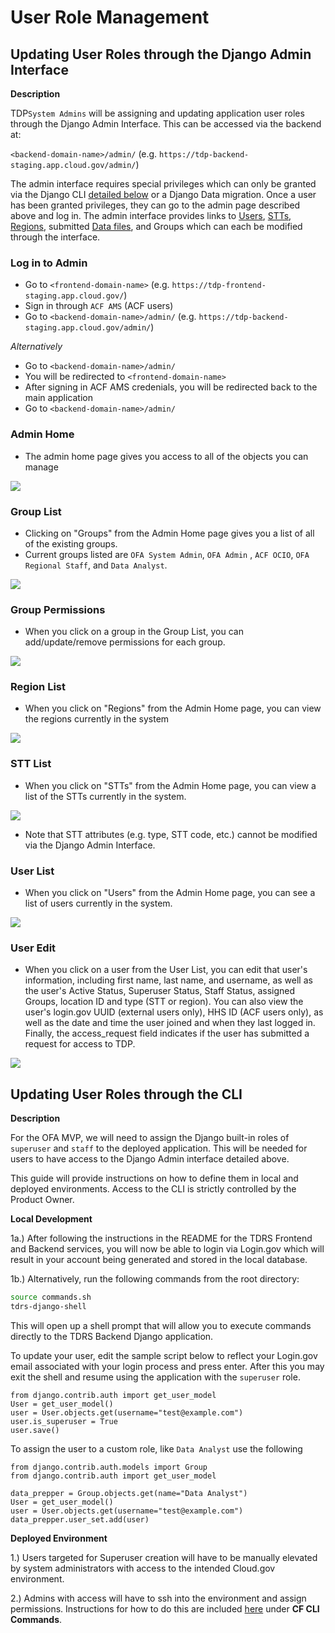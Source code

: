 # User Role Management

## Updating User Roles through the Django Admin Interface

**Description**

TDP`System Admins` will be assigning and updating application user roles through the Django Admin Interface. This can be accessed via the backend at:

`<backend-domain-name>/admin/` (e.g. `https://tdp-backend-staging.app.cloud.gov/admin/`)

The admin interface requires special privileges which can only be granted via the Django CLI [detailed below](#cli) or a Django Data migration. Once a user has been granted privileges, they can go to the admin page described above and log in. The admin interface provides links to [Users](), [STTs](), [Regions](), submitted [Data files](), and Groups which
can each be modified through the interface.

### Log in to Admin

- Go to `<frontend-domain-name>` (e.g. `https://tdp-frontend-staging.app.cloud.gov/`)
- Sign in through `ACF AMS` (ACF users)
- Go to `<backend-domain-name>/admin/` (e.g. `https://tdp-backend-staging.app.cloud.gov/admin/`)

_Alternatively_

- Go to `<backend-domain-name>/admin/`
- You will be redirected to `<frontend-domain-name>` 
- After signing in ACF AMS credenials, you will be redirected back to the main application
- Go to `<backend-domain-name>/admin/`

### Admin Home

- The admin home page gives you access to all of the objects you can manage

![](images/admin_home.png)

### Group List

- Clicking on "Groups" from the Admin Home page gives you a list of all of the existing groups.
- Current groups listed are `OFA System Admin`, `OFA Admin` , `ACF OCIO`, `OFA Regional Staff`, and `Data Analyst`.

![](images/group_list.png)

### Group Permissions

- When you click on a group in the Group List, you can add/update/remove permissions for each group.

![](images/group_permissions.png)

### Region List

- When you click on "Regions" from the Admin Home page, you can view the regions currently in the system

![](images/region_list.png)

### STT List

- When you click on "STTs" from the Admin Home page, you can view a list of the STTs currently in the system. 

![](images/stt_list.png)

- Note that STT attributes (e.g. type, STT code, etc.) cannot be modified via the Django Admin Interface.


### User List

- When you click on "Users" from the Admin Home page, you can see a list of users currently in the system.

![](images/user_list.png)

### User Edit

- When you click on a user from the User List, you can edit that user's information, including
first name, last name, and username, as well as the user's Active Status, Superuser Status, Staff Status, assigned Groups, location ID and type (STT or region). You can also view the user's login.gov UUID (external users only), HHS ID (ACF users only), as well as the date and time the user joined and when they last logged in. Finally, the access_request field indicates if the user has submitted a request for access to TDP.

![](images/admin_users.png)


## <a id="cli"></a> Updating User Roles through the CLI

**Description**

For the OFA MVP, we will need to assign the Django built-in roles of `superuser` and `staff` to the deployed application.
This will be needed for users to have access to the Django Admin interface detailed above.

This guide will provide instructions on how to define them in local and deployed environments. 
Access to the CLI is strictly controlled by the Product Owner. 


**Local Development**
	
1a.) After following the instructions in the README for the TDRS Frontend and 
Backend services, you will now be able to login via Login.gov which will result in 
your account being generated and stored in the local database.

1b.) Alternatively, run the following commands from the root directory: 

  
   ```bash
   source commands.sh
   tdrs-django-shell
   ```
   This will open up a shell prompt that will allow you to execute commands 
   directly to the TDRS Backend Django application.
   
   To update your user, edit the sample script below to reflect your Login.gov 
   email associated with your login process and press enter.  After this you may 
   exit the shell and resume using the application with the `superuser` role. 
   
   ```
from django.contrib.auth import get_user_model
User = get_user_model()
user = User.objects.get(username="test@example.com")
user.is_superuser = True
user.save()
```

To assign the user to a custom role, like `Data Analyst` use the following

```
from django.contrib.auth.models import Group
from django.contrib.auth import get_user_model

data_prepper = Group.objects.get(name="Data Analyst")
User = get_user_model()
user = User.objects.get(username="test@example.com")
data_prepper.user_set.add(user)

```
 
 
 **Deployed Environment**
	
1.) Users targeted for Superuser creation will have to be manually elevated by system administrators with access to the intended Cloud.gov environment. 

2.) Admins with access will have to ssh into the environment and assign permissions. Instructions for how to do this are included [here](https://github.com/raft-tech/TANF-app/blob/develop/docs/Security-Compliance/Incidence-Response/Sys-Admin-Acct-Mgmt.md#example-mitigation-steps) under **CF CLI Commands**.

 